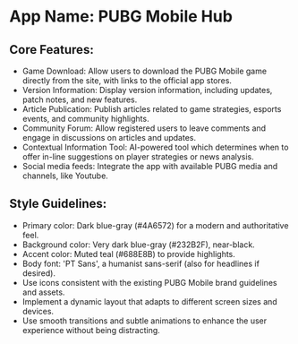# **App Name**: PUBG Mobile Hub

## Core Features:

- Game Download: Allow users to download the PUBG Mobile game directly from the site, with links to the official app stores.
- Version Information: Display version information, including updates, patch notes, and new features.
- Article Publication: Publish articles related to game strategies, esports events, and community highlights.
- Community Forum: Allow registered users to leave comments and engage in discussions on articles and updates.
- Contextual Information Tool: AI-powered tool which determines when to offer in-line suggestions on player strategies or news analysis.
- Social media feeds: Integrate the app with available PUBG media and channels, like Youtube.

## Style Guidelines:

- Primary color: Dark blue-gray (#4A6572) for a modern and authoritative feel.
- Background color: Very dark blue-gray (#232B2F), near-black.
- Accent color: Muted teal (#688E8B) to provide highlights.
- Body font: 'PT Sans', a humanist sans-serif (also for headlines if desired).
- Use icons consistent with the existing PUBG Mobile brand guidelines and assets.
- Implement a dynamic layout that adapts to different screen sizes and devices.
- Use smooth transitions and subtle animations to enhance the user experience without being distracting.